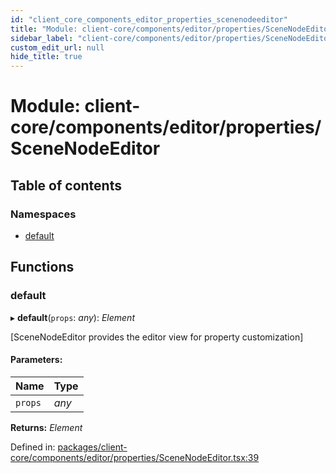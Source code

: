```yaml
---
id: "client_core_components_editor_properties_scenenodeeditor"
title: "Module: client-core/components/editor/properties/SceneNodeEditor"
sidebar_label: "client-core/components/editor/properties/SceneNodeEditor"
custom_edit_url: null
hide_title: true
---
```


# Module: client-core/components/editor/properties/SceneNodeEditor

## Table of contents

### Namespaces

- [default](client_core_components_editor_properties_scenenodeeditor.default.md)

## Functions

### default

▸ **default**(`props`: *any*): *Element*

[SceneNodeEditor provides the editor view for property customization]

#### Parameters:

Name | Type |
:------ | :------ |
`props` | *any* |

**Returns:** *Element*

Defined in: [packages/client-core/components/editor/properties/SceneNodeEditor.tsx:39](https://github.com/xr3ngine/xr3ngine/blob/5c3dcaef1/packages/client-core/components/editor/properties/SceneNodeEditor.tsx#L39)
